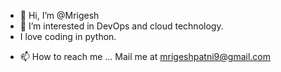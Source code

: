 - 👋 Hi, I’m @Mrigesh
- 👀 I’m interested in DevOps and cloud technology.
- I love coding in python.
<!-- - 💞️ I’m looking to collaborate on ... -->
- 📫 How to reach me ... Mail me at mrigeshpatni9@gmail.com

<!---
Mrigesh901/Mrigesh901 is a ✨ special ✨ repository because its `README.md` (this file) appears on your GitHub profile.
You can click the Preview link to take a look at your changes.
--->
